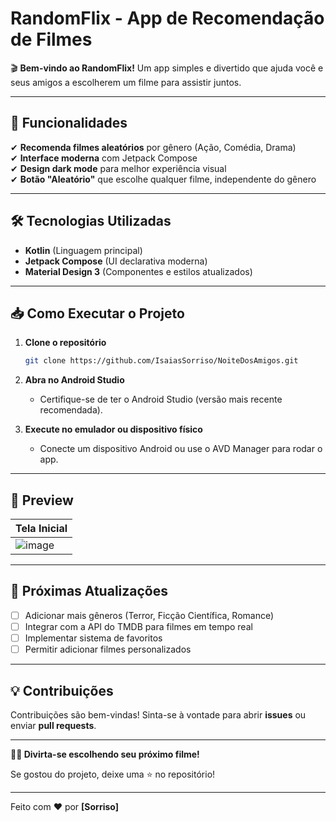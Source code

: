 # **RandomFlix - App de Recomendação de Filmes**  

🎬 **Bem-vindo ao RandomFlix!** Um app simples e divertido que ajuda você e seus amigos a escolherem um filme para assistir juntos.  

---

## **📱 Funcionalidades**  

✔ **Recomenda filmes aleatórios** por gênero (Ação, Comédia, Drama)  
✔ **Interface moderna** com Jetpack Compose  
✔ **Design dark mode** para melhor experiência visual  
✔ **Botão "Aleatório"** que escolhe qualquer filme, independente do gênero  

---

## **🛠 Tecnologias Utilizadas**  

- **Kotlin** (Linguagem principal)  
- **Jetpack Compose** (UI declarativa moderna)  
- **Material Design 3** (Componentes e estilos atualizados)  

---

## **📥 Como Executar o Projeto**  

1. **Clone o repositório**  
   ```bash
   git clone https://github.com/IsaiasSorriso/NoiteDosAmigos.git
   ```

2. **Abra no Android Studio**  
   - Certifique-se de ter o Android Studio (versão mais recente recomendada).  

3. **Execute no emulador ou dispositivo físico**  
   - Conecte um dispositivo Android ou use o AVD Manager para rodar o app.  

---

## **🎨 Preview**  

| **Tela Inicial** |
|------------------|
| ![image](https://github.com/user-attachments/assets/f0fb1b2d-85dd-4790-91cd-d169c75d5063) |

---

## **📌 Próximas Atualizações**  

- [ ] Adicionar mais gêneros (Terror, Ficção Científica, Romance)  
- [ ] Integrar com a API do TMDB para filmes em tempo real  
- [ ] Implementar sistema de favoritos  
- [ ] Permitir adicionar filmes personalizados  

---

## **💡 Contribuições**  

Contribuições são bem-vindas! Sinta-se à vontade para abrir **issues** ou enviar **pull requests**.  

---


**🎥🍿 Divirta-se escolhendo seu próximo filme!**  

Se gostou do projeto, deixe uma ⭐ no repositório!  

--- 

Feito com ❤️ por **[Sorriso]**
